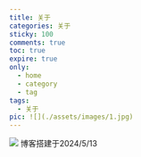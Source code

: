 ```yaml
---
title: 关于
categories: 关于
sticky: 100
comments: true
toc: true
expire: true
only:
  - home
  - category
  - tag
tags:
  - 关于
pic: ![](./assets/images/1.jpg)
---
```


![](assets/images/1.jpg)
博客搭建于2024/5/13


